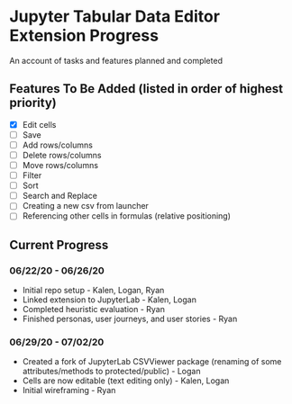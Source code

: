 # Jupyter Tabular Data Editor Extension Progress
An account of tasks and features planned and completed

## Features To Be Added (listed in order of highest priority)
- [x] Edit cells
- [ ] Save
- [ ] Add rows/columns
- [ ] Delete rows/columns
- [ ] Move rows/columns
- [ ] Filter
- [ ] Sort
- [ ] Search and Replace
- [ ] Creating a new csv from launcher
- [ ] Referencing other cells in formulas (relative positioning)

## Current Progress
### 06/22/20 - 06/26/20
- Initial repo setup - Kalen, Logan, Ryan
- Linked extension to JupyterLab - Kalen, Logan
- Completed heuristic evaluation - Ryan
- Finished personas, user journeys, and user stories - Ryan

### 06/29/20 - 07/02/20
- Created a fork of JupyterLab CSVViewer package (renaming of some attributes/methods to protected/public) - Logan
- Cells are now editable (text editing only) - Kalen, Logan
- Initial wireframing - Ryan
